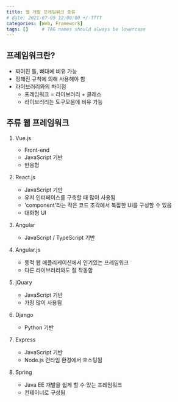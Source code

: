 ```yaml
---
title: 웹 개발 프레임워크 종류
# date: 2021-07-05 12:00:00 +/-TTTT
categories: [Web, Framework]
tags: []     # TAG names should always be lowercase
---
```

## 프레임워크란?
- 짜여진 틀, 뼈대에 비유 가능
- 정해진 규칙에 의해 사용해야 함
- 라이브러리와의 차이점
  - 프레임워크 = 라이브러리 + 클래스
  - 라이브러리는 도구모음에 비유 가능

## 주류 웹 프레임워크
1. Vue.js
   - Front-end
   - JavaScript 기반
   - 반응형
2. React.js

   - JavaScript 기반
   - 유저 인터페이스를 구축할 때 많이 사용됨
   - 'component'라는 작은 코드 조각에서 복잡한 UI를 구성할 수 있음
   - 대화형 UI
3. Angular
   - JavaScript / TypeScript 기반
4. Angular.js
   - 동적 웹 애플리케이션에서 인기있는 프레임워크
   - 다른 라이브러리와도 잘 작동함
5. jQuary
   - JavaScript 기반
   - 가장 많이 사용됨
6. Django
   - Python 기반
7. Express
    - JavaScript 기반
    - Node.js 런타임 환경에서 호스팅됨
8. Spring
   - Java EE 개발을 쉽게 할 수 있는 프레임워크
   - 컨테이너로 구성됨